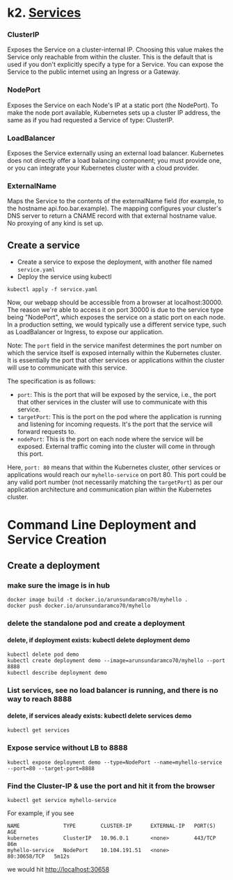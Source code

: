 # k2. [Services](https://kubernetes.io/docs/concepts/services-networking/service/#publishing-services-service-types)
### ClusterIP
Exposes the Service on a cluster-internal IP. Choosing this value makes the Service only reachable from within the cluster. This is the default that is used if you don't explicitly specify a type for a Service. You can expose the Service to the public internet using an Ingress or a Gateway.
### NodePort
Exposes the Service on each Node's IP at a static port (the NodePort). To make the node port available, Kubernetes sets up a cluster IP address, the same as if you had requested a Service of type: ClusterIP.
### LoadBalancer
Exposes the Service externally using an external load balancer. Kubernetes does not directly offer a load balancing component; you must provide one, or you can integrate your Kubernetes cluster with a cloud provider.
### ExternalName
Maps the Service to the contents of the externalName field (for example, to the hostname api.foo.bar.example). The mapping configures your cluster's DNS server to return a CNAME record with that external hostname value. No proxying of any kind is set up.


## Create a service
- Create a service to expose the deployment, with another file named `service.yaml`
- Deploy the service using kubectl
```
kubectl apply -f service.yaml
```

Now, our webapp should be accessible from a browser at localhost:30000. The reason we're able to access it on port 30000 is due to the service type being "NodePort", which exposes the service on a static port on each node. In a production setting, we would typically use a different service type, such as LoadBalancer or Ingress, to expose our application.

Note: The `port` field in the service manifest determines the port number on which the service itself is exposed internally within the Kubernetes cluster. It is essentially the port that other services or applications within the cluster will use to communicate with this service.

The specification is as follows:

- `port`: This is the port that will be exposed by the service, i.e., the port that other services in the cluster will use to communicate with this service.
- `targetPort`: This is the port on the pod where the application is running and listening for incoming requests. It's the port that the service will forward requests to.
- `nodePort`: This is the port on each node where the service will be exposed. External traffic coming into the cluster will come in through this port.

Here, `port: 80` means that within the Kubernetes cluster, other services or applications would reach our `myhello-service` on port 80. This port could be any valid port number (not necessarily matching the `targetPort`) as per our application architecture and communication plan within the Kubernetes cluster.

# Command Line Deployment and Service Creation
## Create a deployment

### make sure the image is in hub
```
docker image build -t docker.io/arunsundaramco70/myhello .
docker push docker.io/arunsundaramco70/myhello
```

### delete the standalone pod and create a deployment
#### delete, if deployment exists:  kubectl delete deployment demo 
```
kubectl delete pod demo
kubectl create deployment demo --image=arunsundaramco70/myhello --port 8888
kubectl describe deployment demo
```

### List services, see no load balancer is running, and there is no way to reach 8888
#### delete, if services aleady exists: kubectl delete services demo
```
kubectl get services
```


### Expose service without LB to 8888
```
kubectl expose deployment demo --type=NodePort --name=myhello-service --port=80 --target-port=8888
```

### Find the Cluster-IP & use the port and hit it from the browser 
```
kubectl get service myhello-service
```
For example, if you see
```
NAME              TYPE        CLUSTER-IP      EXTERNAL-IP   PORT(S)        AGE
kubernetes        ClusterIP   10.96.0.1       <none>        443/TCP        86m
myhello-service   NodePort    10.104.191.51   <none>        80:30658/TCP   5m12s
```
we would hit <http://localhost:30658>
